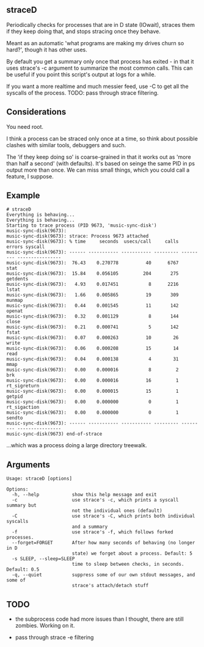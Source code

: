 ## straceD

Periodically checks for processes that are in D state (IOwait), straces them if they keep doing that, and stops stracing once they behave.

Meant as an automatic 'what programs are making my drives churn so hard?', though it has other uses.


By default you get a summary only once that process has exited - in that it uses strace's -c argument to summarize the most common calls. This can be useful if you point this script's output at logs for a while.

If you want a more realtime and much messier feed, use -C to get all the syscalls of the process. TODO: pass through strace filtering.


## Considerations

You need root.

I think a process can be straced only once at a time, so think about possible clashes with similar tools, debuggers and such.

The 'if they keep doing so' is coarse-grained in that it works out as 'more than half a second' (with defaults). It's based on seinge the same PID in ps output more than once. We can miss small things, which you could call a feature, I suppose.



## Example

```
# straceD
Everything is behaving...
Everything is behaving...
Starting to trace process (PID 9673, 'music-sync-disk')
music-sync-disk(9673):
music-sync-disk(9673): strace: Process 9673 attached
music-sync-disk(9673): % time     seconds  usecs/call     calls    errors syscall
music-sync-disk(9673): ------ ----------- ----------- --------- --------- ----------------
music-sync-disk(9673):  76.43    0.270778          40      6767           stat
music-sync-disk(9673):  15.84    0.056105         204       275           getdents
music-sync-disk(9673):   4.93    0.017451           8      2216           lstat
music-sync-disk(9673):   1.66    0.005865          19       309           munmap
music-sync-disk(9673):   0.44    0.001545          11       142           openat
music-sync-disk(9673):   0.32    0.001129           8       144           close
music-sync-disk(9673):   0.21    0.000741           5       142           fstat
music-sync-disk(9673):   0.07    0.000263          10        26           write
music-sync-disk(9673):   0.06    0.000208          15        14           read
music-sync-disk(9673):   0.04    0.000138           4        31           mmap
music-sync-disk(9673):   0.00    0.000016           8         2           brk
music-sync-disk(9673):   0.00    0.000016          16         1           rt_sigreturn
music-sync-disk(9673):   0.00    0.000015          15         1           getpid
music-sync-disk(9673):   0.00    0.000000           0         1           rt_sigaction
music-sync-disk(9673):   0.00    0.000000           0         1           sendto
music-sync-disk(9673): ------ ----------- ----------- --------- --------- ----------------
music-sync-disk(9673) end-of-strace

```

...which was a process doing a large directory treewalk.


## Arguments

```
Usage: straceD [options]

Options:
  -h, --help            show this help message and exit
  -c                    use strace's -c, which prints a syscall summary but
                        not the individual ones (default)
  -C                    use strace's -C, which prints both individual syscalls
                        and a summary
  -f                    use strace's -f, which follows forked processes.
  --forget=FORGET       After how many seconds of behaving (no longer in D
                        state) we forget about a process. Default: 5
  -s SLEEP, --sleep=SLEEP
                        time to sleep between checks, in seconds. Default: 0.5
  -q, --quiet           suppress some of our own stdout messages, and some of
                        strace's attach/detach stuff
```


## TODO

* the subprocess code had more issues than I thought, there are still zombies. Working on it.

* pass through strace -e filtering

